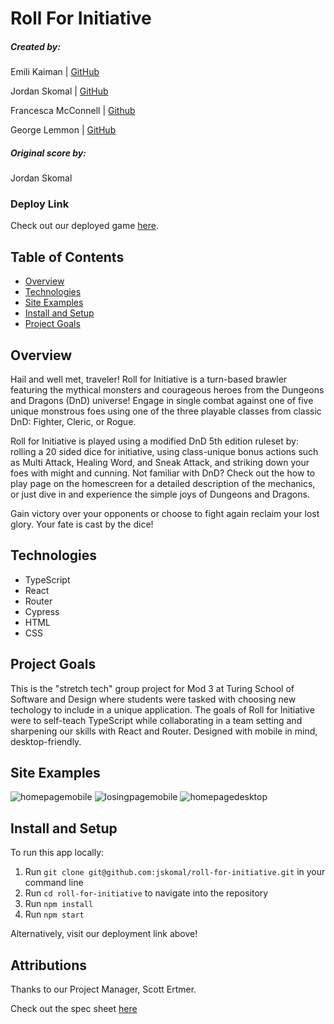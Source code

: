 # Roll For Initiative

##### Created by:

Emili Kaiman | [GitHub](https://github.com/Ekaiman)

Jordan Skomal | [GitHub](https://github.com/jskomal)

Francesca McConnell | [Github](https://github.com/mcfrann)

George Lemmon | [GitHub](https://github.com/GALemmon)

##### Original score by:

Jordan Skomal

### Deploy Link

Check out our deployed game [here](https://roll-for-initiative-turing.herokuapp.com/).

## Table of Contents

- [Overview](#overview)
- [Technologies](#technologies)
- [Site Examples](#screenshots)
- [Install and Setup](#Install)
- [Project Goals](#Goals)

## Overview

Hail and well met, traveler! Roll for Initiative is a turn-based brawler featuring the mythical monsters and courageous heroes from the Dungeons and Dragons (DnD) universe! Engage in single combat against one of five unique monstrous foes using one of the three playable classes from classic DnD: Fighter, Cleric, or Rogue.

Roll for Initiative is played using a modified DnD 5th edition ruleset by: rolling a 20 sided dice for initiative, using class-unique bonus actions such as Multi Attack, Healing Word, and Sneak Attack, and striking down your foes with might and cunning. Not familiar with DnD? Check out the how to play page on the homescreen for a detailed description of the mechanics, or just dive in and experience the simple joys of Dungeons and Dragons.

Gain victory over your opponents or choose to fight again reclaim your lost glory. Your fate is cast by the dice!

## Technologies

- TypeScript
- React
- Router
- Cypress
- HTML
- CSS

## Project Goals

This is the "stretch tech" group project for Mod 3 at Turing School of Software and Design where students were tasked with choosing new techology to include in a unique application. The goals of Roll for Initiative were to self-teach TypeScript while collaborating in a team setting and sharpening our skills with React and Router. Designed with mobile in mind, desktop-friendly.

## Site Examples

![homepagemobile](https://media.giphy.com/media/5vm9V13U9k8quqzg9G/giphy.gif)
![losingpagemobile](https://media.giphy.com/media/g3cl7JaJGB91yHmNZF/giphy.gif)
![homepagedesktop](https://media.giphy.com/media/PlLUql59TobXv8Z3Ec/giphy.gif)

## Install and Setup

To run this app locally:

1. Run `git clone git@github.com:jskomal/roll-for-initiative.git` in your command line
2. Run `cd roll-for-initiative` to navigate into the repository
3. Run `npm install`
4. Run `npm start`

Alternatively, visit our deployment link above!

## Attributions

Thanks to our Project Manager, Scott Ertmer.

Check out the spec sheet [here](https://frontend.turing.edu/projects/module-3/stretch.html)
